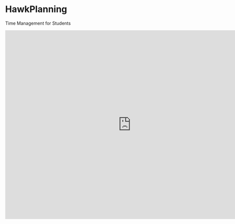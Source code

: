 # HawkPlanning
Time Management for Students
<!DOCTYPE html>
<html>
<iframe src="https://calendar.google.com/calendar/embed?height=600&amp;wkst=1&amp;bgcolor=%23FFFFFF&amp;ctz=America%2FChicago" style="border-width:0" width="800" height="600" frameborder="0" scrolling="no" />
</html>
